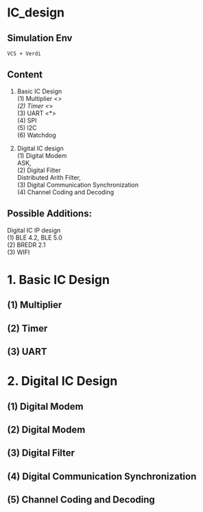 # IC_design
## Simulation Env  
	VCS + Verdi
  
## Content
1. Basic IC Design  
	(1) Multiplier  <*>   
	(2) Timer   	<*>   
	(3) UART  	<*>   
	(4) SPI  
	(5) I2C  
	(6) Watchdog   

2. Digital IC design  
	(1) Digital Modem  
		ASK,    
	(2) Digital Filter   
		Distributed Arith Filter,  
	(3) Digital Communication Synchronization   
	(4) Channel Coding and Decoding  
  
## Possible Additions:
Digital IC IP design  
	(1) BLE 4.2, BLE 5.0   
	(2) BREDR 2.1  
	(3) WIFI  

# 1. Basic IC Design
## (1) Multiplier


## (2) Timer


## (3) UART


# 2. Digital IC Design
## (1) Digital Modem


## (2) Digital Modem


## (3) Digital Filter


## (4) Digital Communication Synchronization


## (5) Channel Coding and Decoding




